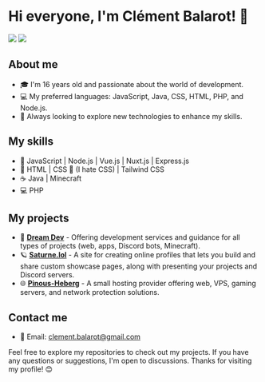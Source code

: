 # Hi everyone, I'm Clément Balarot! 👋

<img src="https://github-widgetbox.vercel.app/api/profile?username=cleboost&data=followers,repositories,stars,commits&theme=darkmode">
<a href="https://discord.com/users/958057847306985503"><img src="https://lanyard.cnrad.dev/api/958057847306985503"></a>

## About me
- 🎓 I'm 16 years old and passionate about the world of development.
- 💻 My preferred languages: JavaScript, Java, CSS, HTML, PHP, and Node.js.
- 🌱 Always looking to explore new technologies to enhance my skills.

## My skills
- 🚀 JavaScript | Node.js | Vue.js | Nuxt.js | Express.js
- 🎨 HTML | CSS 💩 (I hate CSS) | Tailwind CSS
- ☕ Java | Minecraft
- 💻 PHP

## My projects
- 🚀 [**Dream Dev**](https://discord.gg/dreamdev) - Offering development services and guidance for all types of projects (web, apps, Discord bots, Minecraft).
- 🪐 [**Saturne.lol**](https://saturne.lol) - A site for creating online profiles that lets you build and share custom showcase pages, along with presenting your projects and Discord servers.
- 🌐 [**Pinous-Heberg**](https://discord.gg/8vNNYzfeND) - A small hosting provider offering web, VPS, gaming servers, and network protection solutions.

## Contact me
- 📧 Email: [clement.balarot@gmail.com](mailto:clement.balarot@gmail.com)

Feel free to explore my repositories to check out my projects. If you have any questions or suggestions, I'm open to discussions. Thanks for visiting my profile! 😊

